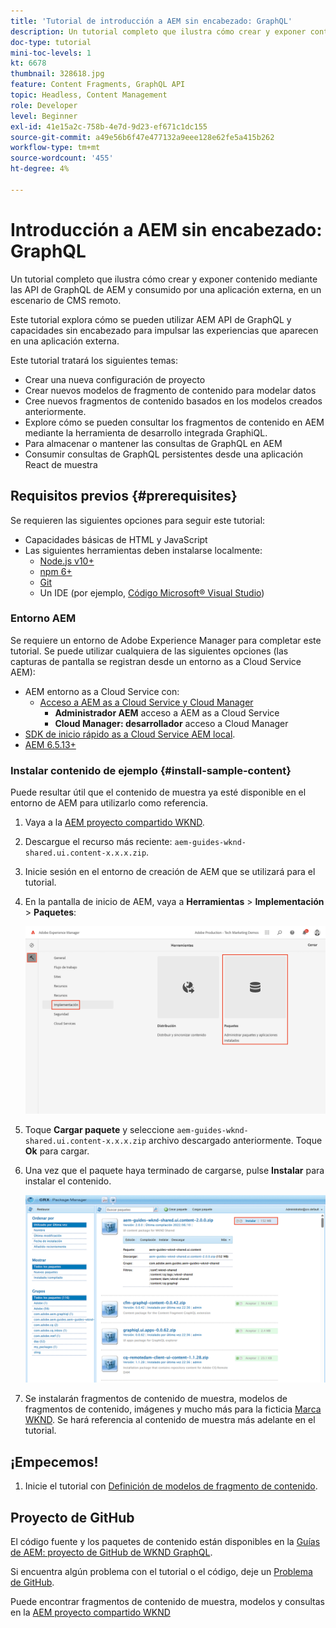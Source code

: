 ```yaml
---
title: 'Tutorial de introducción a AEM sin encabezado: GraphQL'
description: Un tutorial completo que ilustra cómo crear y exponer contenido mediante las API de AEM GraphQL.
doc-type: tutorial
mini-toc-levels: 1
kt: 6678
thumbnail: 328618.jpg
feature: Content Fragments, GraphQL API
topic: Headless, Content Management
role: Developer
level: Beginner
exl-id: 41e15a2c-758b-4e7d-9d23-ef671c1dc155
source-git-commit: a49e56b6f47e477132a9eee128e62fe5a415b262
workflow-type: tm+mt
source-wordcount: '455'
ht-degree: 4%

---
```


# Introducción a AEM sin encabezado: GraphQL

Un tutorial completo que ilustra cómo crear y exponer contenido mediante las API de GraphQL de AEM y consumido por una aplicación externa, en un escenario de CMS remoto.

Este tutorial explora cómo se pueden utilizar AEM API de GraphQL y capacidades sin encabezado para impulsar las experiencias que aparecen en una aplicación externa.

Este tutorial tratará los siguientes temas:

* Crear una nueva configuración de proyecto
* Crear nuevos modelos de fragmento de contenido para modelar datos
* Cree nuevos fragmentos de contenido basados en los modelos creados anteriormente.
* Explore cómo se pueden consultar los fragmentos de contenido en AEM mediante la herramienta de desarrollo integrada GraphiQL.
* Para almacenar o mantener las consultas de GraphQL en AEM
* Consumir consultas de GraphQL persistentes desde una aplicación React de muestra


## Requisitos previos {#prerequisites}

Se requieren las siguientes opciones para seguir este tutorial:

* Capacidades básicas de HTML y JavaScript
* Las siguientes herramientas deben instalarse localmente:
   * [Node.js v10+](https://nodejs.org/en/)
   * [npm 6+](https://www.npmjs.com/)
   * [Git](https://git-scm.com/)
   * Un IDE (por ejemplo, [Código Microsoft® Visual Studio](https://code.visualstudio.com/))

### Entorno AEM

Se requiere un entorno de Adobe Experience Manager para completar este tutorial. Se puede utilizar cualquiera de las siguientes opciones (las capturas de pantalla se registran desde un entorno as a Cloud Service AEM):

* AEM entorno as a Cloud Service con:
   * [Acceso a AEM as a Cloud Service y Cloud Manager](/help/cloud-service/accessing/overview.md)
      * **Administrador AEM** acceso a AEM as a Cloud Service
      * **Cloud Manager: desarrollador** acceso a Cloud Manager
* [SDK de inicio rápido as a Cloud Service AEM local](/help/cloud-service/local-development-environment/aem-runtime.md).
* [AEM 6.5.13+](https://experienceleague.adobe.com/docs/experience-manager-65/release-notes/release-notes.html?lang=es)

### Instalar contenido de ejemplo {#install-sample-content}

Puede resultar útil que el contenido de muestra ya esté disponible en el entorno de AEM para utilizarlo como referencia.

1. Vaya a la [AEM proyecto compartido WKND](https://github.com/adobe/aem-guides-wknd-shared/releases).
1. Descargue el recurso más reciente: `aem-guides-wknd-shared.ui.content-x.x.x.zip`.
1. Inicie sesión en el entorno de creación de AEM que se utilizará para el tutorial.
1. En la pantalla de inicio de AEM, vaya a **Herramientas** > **Implementación** > **Paquetes**:

   ![Navegar por el gestor de paquetes](assets/overview/navigate-package-manager.png)
1. Toque **Cargar paquete** y seleccione `aem-guides-wknd-shared.ui.content-x.x.x.zip` archivo descargado anteriormente. Toque **Ok** para cargar.
1. Una vez que el paquete haya terminado de cargarse, pulse **Instalar** para instalar el contenido.

   ![Instalación del paquete de contenido de ejemplo](assets/overview/install-sample-content-package.png)

1. Se instalarán fragmentos de contenido de muestra, modelos de fragmentos de contenido, imágenes y mucho más para la ficticia [Marca WKND](https://wknd.site/). Se hará referencia al contenido de muestra más adelante en el tutorial.

## ¡Empecemos!

1. Inicie el tutorial con [Definición de modelos de fragmento de contenido](content-fragment-models.md).

## Proyecto de GitHub

El código fuente y los paquetes de contenido están disponibles en la [Guías de AEM: proyecto de GitHub de WKND GraphQL](https://github.com/adobe/aem-guides-wknd-graphql).

Si encuentra algún problema con el tutorial o el código, deje un [Problema de GitHub](https://github.com/adobe/aem-guides-wknd-graphql/issues).

Puede encontrar fragmentos de contenido de muestra, modelos y consultas en la [AEM proyecto compartido WKND](https://github.com/adobe/aem-guides-wknd-shared)
